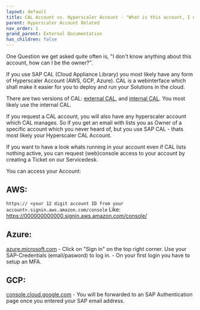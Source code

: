 ```yaml
---
layout: default
title: CAL Account vs. Hyperscaler Account - "What is this account, I never heard of it" 
parent: Hyperscaler Account Related
nav_order: 1
grand_parent: External Documentation
has_children: false
---
```


One Question we get asked quite often is, "I don't know anything about this account, how can I be the owner?".

If you use SAP CAL (Cloud Appliance Library) you most likely have any form of Hyperscaler Account (AWS, GCP, Azure). CAL is a webinterface which shall make it easier for you to deploy and run your Solutions in the cloud.

There are two versions of CAL: [external CAL](https://cal.sap.com), and [internal CAL](https://satint.hana.ondemand.com/console/). You most likely use the internal CAL. 

If you request a CAL account, you will also have any hyperscaler account which CAL manages. So if you get an email with lists you as Owner of a specific account which you never heard of, but you use SAP CAL - thats most likely your Hyperscaler CAL Account.

If you want to have a look whats running in your account even if CAL lists nothing active, you can request (web)console access to your account by creating a Ticket on our Servicedesk.

You can access your Account:

## AWS:

`https:// <your 12 digit account ID from your account>.signin.aws.amazon.com/console`
Like: https://000000000000.signin.aws.amazon.com/console/

## Azure:

[azure.microsoft.com](https://azure.microsoft.com/en-us/account/) - Click on "Sign in" on the top right corner. Use your SAP-Credentials (email/pasword) to log in. - On your first login you have to setup an MFA.

## GCP:

[console.cloud.google.com](https://console.cloud.google.com) - You will be forwarded to an SAP Authentication page once you entered your SAP email address.